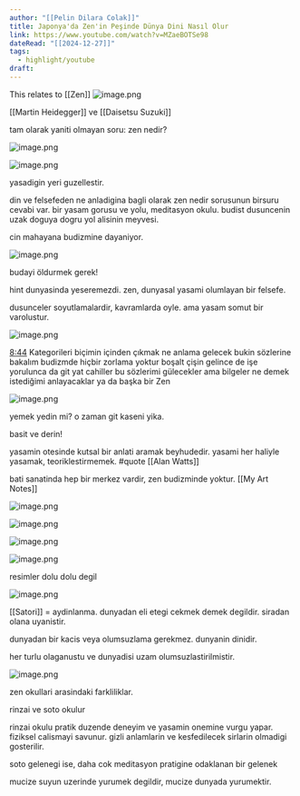 ```yaml
---
author: "[[Pelin Dilara Colak]]"
title: Japonya'da Zen'in Peşinde Dünya Dini Nasıl Olur
link: https://www.youtube.com/watch?v=MZaeBOTSe98
dateRead: "[[2024-12-27]]"
tags:
  - highlight/youtube
draft:
---
```

This relates to [[Zen]]
![image.png](image.png)

[[Martin Heidegger]] ve [[Daisetsu Suzuki]]

tam olarak yaniti olmayan soru: zen nedir?

![image.png](image%201.png)

![image.png](image%202.png)

yasadigin yeri guzellestir.

din ve felsefeden ne anladigina bagli olarak zen nedir sorusunun birsuru cevabi var. bir yasam gorusu ve yolu, meditasyon okulu. budist dusuncenin uzak doguya dogru yol alisinin meyvesi.

cin mahayana budizmine dayaniyor.

![image.png](image%203.png)

budayi öldurmek gerek!

hint dunyasinda yeseremezdi. zen, dunyasal yasami olumlayan bir felsefe.

dusunceler soyutlamalardir, kavramlarda oyle. ama yasam somut bir varolustur.

![image.png](image%204.png)

[8:44](https://www.youtube.com/watch?v=MZaeBOTSe98&t=524s&type=snipo)
Kategorileri biçimin içinden çıkmak ne anlama gelecek bukin sözlerine bakalım budizmde hiçbir zorlama yoktur boşalt çişin gelince de işe yorulunca da git yat cahiller bu sözlerimi gülecekler ama bilgeler ne demek istediğimi anlayacaklar ya da başka bir Zen 
 

![image.png](image%205.png)

yemek yedin mi? o zaman git kaseni yika.

basit ve derin!

yasamin otesinde kutsal bir anlati aramak beyhudedir. yasami her haliyle yasamak, teoriklestirmemek. #quote 
[[Alan Watts]]

bati sanatinda hep bir merkez vardir, zen budizminde yoktur. [[My Art Notes]]

![image.png](image%206.png)

![image.png](image%207.png)

![image.png](image%208.png)

![image.png](image%209.png)

resimler dolu dolu degil

![image.png](image%2010.png)

[[Satori]] = aydinlanma. dunyadan eli etegi cekmek demek degildir. siradan olana uyanistir.

dunyadan bir kacis veya olumsuzlama gerekmez. dunyanin dinidir.

her turlu olaganustu ve dunyadisi uzam olumsuzlastirilmistir.

![image.png](image%2011.png)

zen okullari arasindaki farkliliklar.

rinzai ve soto okulur

rinzai okulu pratik duzende deneyim ve yasamin onemine vurgu yapar. fiziksel calismayi savunur. gizli anlamlarin ve kesfedilecek sirlarin olmadigi gosterilir.

soto gelenegi ise, daha cok meditasyon pratigine odaklanan bir gelenek

mucize suyun uzerinde yurumek degildir, mucize dunyada yurumektir.